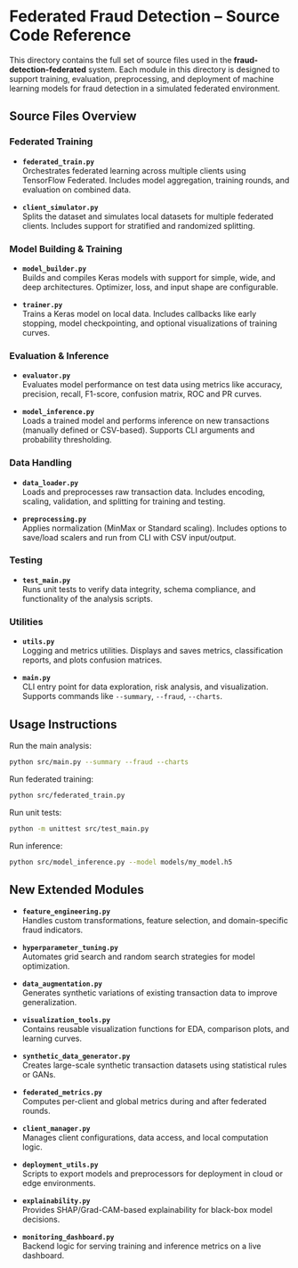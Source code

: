 # Federated Fraud Detection – Source Code Reference

This directory contains the full set of source files used in the **fraud-detection-federated** system. Each module in this directory is designed to support training, evaluation, preprocessing, and deployment of machine learning models for fraud detection in a simulated federated environment.

##  Source Files Overview

###  Federated Training
- **`federated_train.py`**  
  Orchestrates federated learning across multiple clients using TensorFlow Federated. Includes model aggregation, training rounds, and evaluation on combined data.

- **`client_simulator.py`**  
  Splits the dataset and simulates local datasets for multiple federated clients. Includes support for stratified and randomized splitting.

###  Model Building & Training
- **`model_builder.py`**  
  Builds and compiles Keras models with support for simple, wide, and deep architectures. Optimizer, loss, and input shape are configurable.

- **`trainer.py`**  
  Trains a Keras model on local data. Includes callbacks like early stopping, model checkpointing, and optional visualizations of training curves.

###  Evaluation & Inference
- **`evaluator.py`**  
  Evaluates model performance on test data using metrics like accuracy, precision, recall, F1-score, confusion matrix, ROC and PR curves.

- **`model_inference.py`**  
  Loads a trained model and performs inference on new transactions (manually defined or CSV-based). Supports CLI arguments and probability thresholding.

###  Data Handling
- **`data_loader.py`**  
  Loads and preprocesses raw transaction data. Includes encoding, scaling, validation, and splitting for training and testing.

- **`preprocessing.py`**  
  Applies normalization (MinMax or Standard scaling). Includes options to save/load scalers and run from CLI with CSV input/output.

###  Testing
- **`test_main.py`**  
  Runs unit tests to verify data integrity, schema compliance, and functionality of the analysis scripts.

###  Utilities
- **`utils.py`**  
  Logging and metrics utilities. Displays and saves metrics, classification reports, and plots confusion matrices.

- **`main.py`**  
  CLI entry point for data exploration, risk analysis, and visualization. Supports commands like `--summary`, `--fraud`, `--charts`.

##  Usage Instructions

Run the main analysis:

```bash
python src/main.py --summary --fraud --charts
```

Run federated training:

```bash
python src/federated_train.py
```

Run unit tests:

```bash
python -m unittest src/test_main.py
```

Run inference:

```bash
python src/model_inference.py --model models/my_model.h5
```

##  New Extended Modules

- **`feature_engineering.py`**  
  Handles custom transformations, feature selection, and domain-specific fraud indicators.

- **`hyperparameter_tuning.py`**  
  Automates grid search and random search strategies for model optimization.

- **`data_augmentation.py`**  
  Generates synthetic variations of existing transaction data to improve generalization.

- **`visualization_tools.py`**  
  Contains reusable visualization functions for EDA, comparison plots, and learning curves.

- **`synthetic_data_generator.py`**  
  Creates large-scale synthetic transaction datasets using statistical rules or GANs.

- **`federated_metrics.py`**  
  Computes per-client and global metrics during and after federated rounds.

- **`client_manager.py`**  
  Manages client configurations, data access, and local computation logic.

- **`deployment_utils.py`**  
  Scripts to export models and preprocessors for deployment in cloud or edge environments.

- **`explainability.py`**  
  Provides SHAP/Grad-CAM-based explainability for black-box model decisions.

- **`monitoring_dashboard.py`**  
  Backend logic for serving training and inference metrics on a live dashboard.
